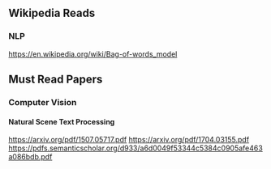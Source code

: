 ## Wikipedia Reads

### NLP
https://en.wikipedia.org/wiki/Bag-of-words_model

## Must Read Papers

### Computer Vision

#### Natural Scene Text Processing
https://arxiv.org/pdf/1507.05717.pdf
https://arxiv.org/pdf/1704.03155.pdf
https://pdfs.semanticscholar.org/d933/a6d0049f53344c5384c0905afe463a086bdb.pdf
